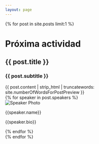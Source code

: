 ```yaml
---
layout: page
---
```

{% for post in site.posts limit:1 %}
<div class="next-activity-container" style="background-image: url('{{ post.banner }}')">
  <div class="next-activity-main-info-container">
    <div class="next-activity-main-info-text-content">
      <h1>Próxima actividad</h1>
      <h2>{{ post.title }}</h2>
      <h3>{{ post.subtitle }}</h3>
      {{ post.content | strip_html | truncatewords: site.numberOfWordsForPostPreview }}
    </div>
    <div class="next-activity-main-info-speakers">
      {% for speaker in post.speakers %}
        <div class="next-activity-speaker-content">
          <div class="next-activity-speaker-content-left">
            <img class="avatar" alt="Speaker Photo" src="{{speaker.photo}}">
          </div>
          <div class="next-activity-speaker-content-right">
            <p>{{speaker.name}}</p>
            <p>{{speaker.bio}}</p>
          </div>
        </div>
      {% endfor %}
    </div>
  </div>
</div>
{% endfor %}
